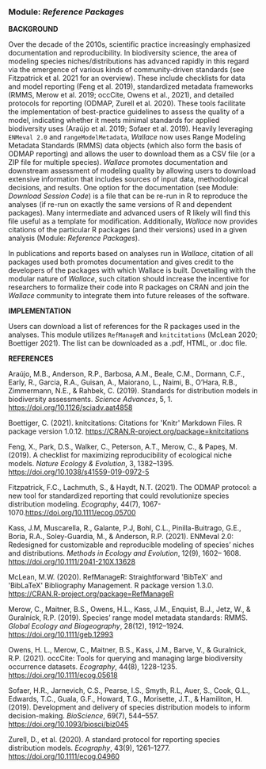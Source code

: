 ### **Module:** ***Reference Packages***

**BACKGROUND**

Over the decade of the 2010s, scientific practice increasingly emphasized documentation and reproducibility. In biodiversity science, the area of modeling species niches/distributions has advanced rapidly in this regard via the emergence of various kinds of community-driven standards (see Fitzpatrick et al. 2021 for an overview). These include checklists for data and model reporting (Feng et al. 2019), standardized metadata frameworks (RMMS, Merow et al. 2019; occCite, Owens et al., 2021), and detailed protocols for reporting (ODMAP, Zurell et al. 2020). These tools facilitate the implementation of best-practice guidelines to assess the quality of a model, indicating whether it meets minimal standards for applied biodiversity uses (Araújo et al. 2019; Sofaer et al. 2019). Heavily leveraging `ENMeval 2.0` and `rangeModelMetadata`, *Wallace* now uses Range Modeling Metadata Standards (RMMS) data objects (which also form the basis of ODMAP reporting) and allows the user to download them as a CSV file (or a ZIP file for multiple species). *Wallace* promotes documentation and downstream assessment of modeling quality by allowing users to download extensive information that includes sources of input data, methodological decisions, and results. One option for the documentation (see Module: *Download Session Code*) is a file that can be re-run in R to reproduce the analyses (if re-run on exactly the same versions of R and dependent packages). Many intermediate and advanced users of R likely will find this file useful as a template for modification. Additionally, *Wallace* now provides citations of the particular R packages (and their versions) used in a given analysis (Module: *Reference Packages*).

In publications and reports based on analyses run in *Wallace*, citation of all packages used both promotes documentation and gives credit to the developers of the packages with which Wallace is built. Dovetailing with the modular nature of *Wallace*, such citation should increase the incentive for researchers to formalize their code into R packages on CRAN and join the *Wallace* community to integrate them into future releases of the software. 

**IMPLEMENTATION**

Users can download a list of references for the R packages used in the analyses. This module utilizes `RefManageR` and `knitcitations` (McLean 2020; Boettiger 2021). The list can be downloaded as a .pdf, HTML, or .doc file.

**REFERENCES**

Araújo, M.B., Anderson, R.P., Barbosa, A.M., Beale, C.M., Dormann, C.F., Early, R., Garcia, R.A., Guisan, A., Maiorano, L., Naimi, B., O’Hara, R.B., Zimmermann, N.E., & Rahbek, C. (2019). Standards for distribution models in biodiversity assessments. *Science Advances*, 5, 1. <a href="https://doi.org/10.1126/sciadv.aat4858" target="_blank">https://doi.org/10.1126/sciadv.aat4858</a>

Boettiger, C. (2021). knitcitations: Citations for 'Knitr' Markdown Files. R package version 1.0.12. <a href="https://CRAN.R-project.org/package=knitcitations" target="_blank">https://CRAN.R-project.org/package=knitcitations</a> 

Feng, X., Park, D.S., Walker, C., Peterson, A.T., Merow, C., & Papeş, M. (2019). A checklist for maximizing reproducibility of ecological niche models. *Nature Ecology & Evolution*, 3, 1382–1395. <a href="https://doi.org/10.1038/s41559-019-0972-5" target="_blank">https://doi.org/10.1038/s41559-019-0972-5</a>

Fitzpatrick, F.C., Lachmuth, S., & Haydt, N.T. (2021). The ODMAP protocol: a new tool for standardized reporting that could revolutionize species distribution modeling. *Ecography*, 44(7), 1067-1070.<a href="https://doi.org/10.1111/ecog.05700" target="_blank">https://doi.org/10.1111/ecog.05700</a>

Kass, J.M, Muscarella, R., Galante, P.J, Bohl, C.L., Pinilla-Buitrago, G.E., Boria, R.A., Soley-Guardia, M., & Anderson, R.P. (2021). ENMeval 2.0: Redesigned for customizable and reproducible modeling of species’ niches and distributions. *Methods in Ecology and Evolution*, 12(9), 1602– 1608. <a href="https://doi.org/10.1111/2041-210X.13628" target="_blank">https://doi.org/10.1111/2041-210X.13628</a>

McLean, M.W. (2020). RefManageR: Straightforward 'BibTeX' and 'BibLaTeX' Bibliography Management. R package version 1.3.0.  <a href="https://CRAN.R-project.org/package=RefManageR" target="_blank">https://CRAN.R-project.org/package=RefManageR</a>  

Merow, C., Maitner, B.S., Owens, H.L., Kass, J.M., Enquist, B.J., Jetz, W., & Guralnick, R.P. (2019). Species’ range model metadata standards: RMMS. *Global Ecology and Biogeography*, 28(12), 1912–1924. <a href="https://doi.org/10.1111/geb.12993" target="_blank">https://doi.org/10.1111/geb.12993</a>

Owens, H. L., Merow, C., Maitner, B.S., Kass, J.M., Barve, V., & Guralnick, R.P. (2021). occCite: Tools for querying and managing large biodiversity occurrence datasets. *Ecography*, 44(8), 1228-1235. <a href="https://doi.org/10.1111/ecog.05618" target="_blank">https://doi.org/10.1111/ecog.05618</a>

Sofaer, H.R., Jarnevich, C.S., Pearse, I.S., Smyth, R.L, Auer, S., Cook, G.L., Edwards, T.C., Guala, G.F., Howard, T.G., Morisette, J.T., & Hamiliton, H. (2019). Development and delivery of species distribution models to inform decision-making. *BioScience*, 69(7), 544–557. <a href="https://doi.org/10.1093/biosci/biz045" target="_blank">https://doi.org/10.1093/biosci/biz045</a>

Zurell, D., et al. (2020). A standard protocol for reporting species distribution models. *Ecography*, 43(9), 1261–1277. <a href="https://doi.org/10.1111/ecog.04960" target="_blank">https://doi.org/10.1111/ecog.04960</a>
